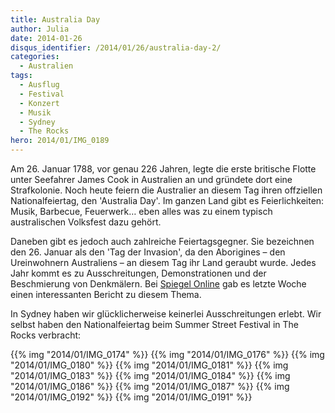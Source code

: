 ```yaml
---
title: Australia Day
author: Julia
date: 2014-01-26
disqus_identifier: /2014/01/26/australia-day-2/
categories:
  - Australien
tags:
  - Ausflug
  - Festival
  - Konzert
  - Musik
  - Sydney
  - The Rocks
hero: 2014/01/IMG_0189
---
```


Am 26. Januar 1788, vor genau 226 Jahren, legte die erste britische Flotte unter Seefahrer James Cook in Australien an und gründete dort eine Strafkolonie.<!--more-->
Noch heute feiern die Australier an diesem Tag ihren offziellen Nationalfeiertag, den 'Australia Day'. Im ganzen Land gibt es Feierlichkeiten:
Musik, Barbecue, Feuerwerk&#8230; eben alles was zu einem typisch australischen Volksfest dazu gehört.

Daneben gibt es jedoch auch zahlreiche Feiertagsgegner. Sie bezeichnen den 26. Januar als den 'Tag der Invasion', da den Aborigines &#8211; den
Ureinwohnern Australiens &#8211; an diesem Tag ihr Land geraubt wurde. Jedes Jahr kommt es zu Ausschreitungen, Demonstrationen und der Beschmierung von
Denkmälern. Bei [Spiegel Online](http://www.spiegel.de/panorama/australien-aktivisten-bespruehen-ehemaliges-haus-von-cook-a-945379.html) gab es letzte Woche
einen interessanten Bericht zu diesem Thema.

In Sydney haben wir glücklicherweise keinerlei Ausschreitungen erlebt. Wir selbst haben den Nationalfeiertag beim Summer Street Festival in The Rocks verbracht:

{{% img "2014/01/IMG_0174" %}}
{{% img "2014/01/IMG_0176" %}}
{{% img "2014/01/IMG_0180" %}}
{{% img "2014/01/IMG_0181" %}}
{{% img "2014/01/IMG_0183" %}}
{{% img "2014/01/IMG_0184" %}}
{{% img "2014/01/IMG_0186" %}}
{{% img "2014/01/IMG_0187" %}}
{{% img "2014/01/IMG_0192" %}}
{{% img "2014/01/IMG_0191" %}}
